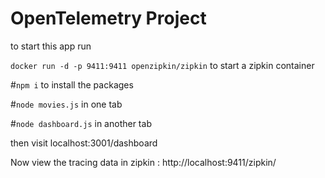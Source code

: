# OpenTelemetry Project

to start this app run

`docker run -d -p 9411:9411 openzipkin/zipkin`
to start a zipkin container

#`npm i`
to install the packages

#`node movies.js`
in one tab

#`node dashboard.js`
in another tab

then visit localhost:3001/dashboard

Now view the tracing data in zipkin : http://localhost:9411/zipkin/
